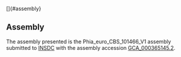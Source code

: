 []{#assembly}

Assembly
--------

The assembly presented is the Phia\_euro\_CBS\_101466\_V1 assembly
submitted to [INSDC](http://www.insdc.org) with the assembly accession
[GCA\_000365145.2](http://www.ebi.ac.uk/ena/data/view/GCA_000365145.2).
